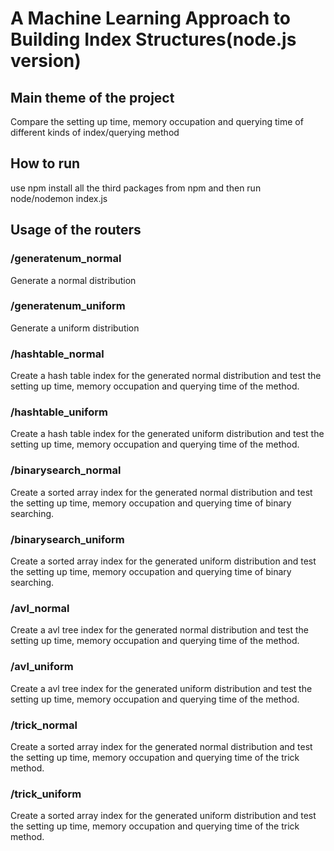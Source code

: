 # A Machine Learning Approach to Building Index Structures(node.js version)
## Main theme of the project
Compare the setting up time, memory occupation and querying time of different kinds of index/querying method
## How to run
use npm install all the third packages from npm and then run node/nodemon index.js
## Usage of the routers
### /generatenum_normal
Generate a normal distribution
### /generatenum_uniform
Generate a uniform distribution
### /hashtable_normal
Create a hash table index for the generated normal distribution and test the setting up time, memory occupation and querying time of the method.
### /hashtable_uniform
Create a hash table index for the generated uniform distribution and test the setting up time, memory occupation and querying time of the method.
### /binarysearch_normal
Create a sorted array index for the generated normal distribution and test the setting up time, memory occupation and querying time of binary searching.
### /binarysearch_uniform
Create a sorted array index for the generated uniform distribution and test the setting up time, memory occupation and querying time of binary searching.
### /avl_normal
Create a avl tree index for the generated normal distribution and test the setting up time, memory occupation and querying time of the method.
### /avl_uniform
Create a avl tree index for the generated uniform distribution and test the setting up time, memory occupation and querying time of the method.
### /trick_normal
Create a sorted array index for the generated normal distribution and test the setting up time, memory occupation and querying time of the trick method.
### /trick_uniform
Create a sorted array index for the generated uniform distribution and test the setting up time, memory occupation and querying time of the trick method.
